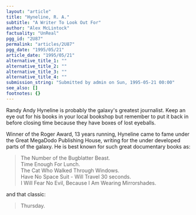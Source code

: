 ```yaml
---
layout: "article"
title: "Hyneline, R. A."
subtitle: "A Writer To Look Out For"
author: "Alex McLintock"
factuality: "UnReal"
pgg_id: "2U87"
permalink: "articles/2U87"
pgg_date: "1995/05/21"
article_date: "1995/05/21"
alternative_title_1: ""
alternative_title_2: ""
alternative_title_3: ""
alternative_title_4: ""
submission_string: "Submitted by admin on Sun, 1995-05-21 00:00"
see_also: []
footnotes: {}
---
```

<div>
<p>Randy Andy Hyneline is probably the galaxy's greatest journalist. Keep an eye out for his books in your local bookshop but remember to put it back in before closing time because they have boxes of lost eyeballs.</p>
<p>Winner of the Roger Award, 13 years running, Hyneline came to fame under the Great MegaDodo Publishing House, writing for the under developed parts of the galaxy. He is best known for such great documentary books as:</p>
<blockquote>The Number of the Bugblatter Beast.<br>
Time Enough For Lunch.<br>
The Cat Who Walked Through Windows.<br>
Have No Space Suit - Will Travel 30 seconds.<br>
I Will Fear No Evil, Because I Am Wearing Mirrorshades.</blockquote>
<p>and that classic:</p>
<blockquote>Thursday.</blockquote>
<!--Amazon_CLS_IM_END-->
</div>

